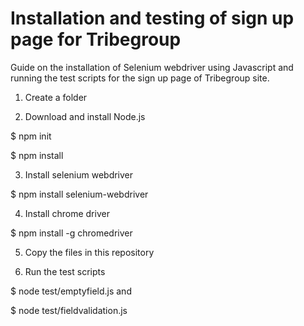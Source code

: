 # Installation and testing of sign up page for Tribegroup
Guide on the installation of Selenium webdriver using Javascript and running the test scripts for the sign up page of Tribegroup site.

1. Create a folder

2. Download and install Node.js 

$ npm init

$ npm install

3. Install selenium webdriver

$ npm install selenium-webdriver

4. Install chrome driver

$ npm install -g chromedriver

5. Copy the files in this repository 

6. Run the test scripts

$ node test/emptyfield.js    and

$ node test/fieldvalidation.js
